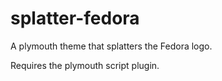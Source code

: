 # splatter-fedora
A plymouth theme that splatters the Fedora logo.

Requires the plymouth script plugin.
